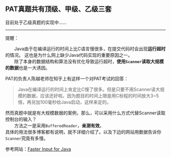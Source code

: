## PAT真题共有顶级、甲级、乙级三套


目前处于乙级真题的实现中……  


***
提醒：

　　Java由于在编译运行的时间上比C语言慢很多，在提交代码时会出现**运行超时**的情况。
这也是为什么网上缺少Java代码实现的重要原因之一。  
　　除了本身的数据结构和算法没有优化导致运行超时，**使用`Scanner`读取大规模的数据**也是一大诱因。

PAT的负责人陈越老师在知乎上有这样一个对PAT考试的回答：
>Java在编译运行的时间上肯定比C慢了很多。但是只要不用Scanner读大规模的数据，应该还好啦。因为题目的时间上限是用C标程的时间放大3~5倍，再另加100毫秒给Java启动，这样来定的。

然而真题中就是有大规模数据的案例，那么，可以采用什么方式代替Scanner读取控制台的输入？  
　　方法之一是采用`BufferedReader`，**亲测有效**。  
具体的用法很多博客都有说明，就不详细介绍了。以及下边的网站用数据告诉你`Scanner`究竟有多慢。

参考网站：[Faster Input for Java](ttps://www.cpe.ku.ac.th/~jim/java-io.html)